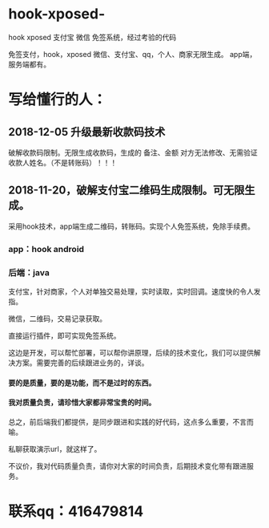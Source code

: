 # hook-xposed-
hook xposed 支付宝 微信 免签系统，经过考验的代码



免签支付，hook，xposed 微信、支付宝、qq，个人、商家无限生成。
app端，服务端都有。


# 写给懂行的人：

## 2018-12-05 升级最新收款码技术
破解收款码限制。无限生成收款码，生成的 备注、金额 对方无法修改、无需验证收款人姓名。（不是转账码）！！！
## 2018-11-20，破解支付宝二维码生成限制。可无限生成。

采用hook技术，app端生成二维码，转账码。实现个人免签系统，免除手续费。

### app：hook android
### 后端：java

支付宝，针对商家，个人对单独交易处理，实时读取，实时回调。速度快的令人发指。

微信，二维码，交易记录获取。

直接运行插件，即可实现免签系统。


这边是开发，可以帮忙部署，可以帮你讲原理，后续的技术变化，我们可以提供解决方案。需要完善的后续跟进业务的，详谈。


#### 要的是质量，要的是功能，而不是过时的东西。

#### 我对质量负责，请珍惜大家都非常宝贵的时间。

总之，前后端我们都提供，是同步跟进和实践的好代码，这点多么重要，不言而喻。



私聊获取演示url，就这样了。

不议价，我对代码质量负责，请你对大家的时间负责，后期技术变化带有跟进服务。

# 联系qq：416479814


